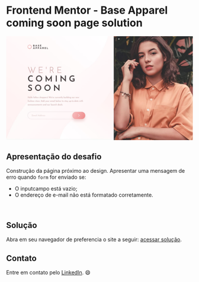 # Frontend Mentor - Base Apparel coming soon page solution

<img src="design/desktop-design.jpg">


 ## Apresentação do desafio

Construção da página próximo ao design. Apresentar uma mensagem de erro quando <code>form</code> for enviado se:

- O inputcampo está vazio;
- O endereço de e-mail não está formatado corretamente.


<br>

## Solução
Abra em seu navegador de preferencia o site a seguir: [acessar solução]().

## Contato
Entre em contato pelo [LinkedIn](https://www.linkedin.com/in/isabella-de-sousa-castro-2a67b2157/). :smile: